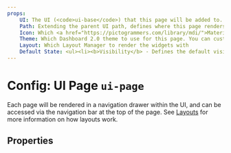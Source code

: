```yaml
---
props:
    UI: The UI (<code>ui-base</code>) that this page will be added to. 
    Path: Extending the parent UI path, defines where this page renders
    Icon: Which <a href="https://pictogrammers.com/library/mdi/">Material Designs Icon</a> to use for the page. No need to include the <code>mdi-</code> prefix.
    Theme: Which Dashboard 2.0 theme to use for this page. You can customise your own too.
    Layout: Which Layout Manager to render the widgets with
    Default State: <ul><li><b>Visibility</b> - Defines the default visibility of this page in hte side navigation menu.</li><li><b>Interactivity</b> - Controls whether the item is disabled/enabled in the side navigation menu.</li></ul><p>Both of these can be overridden by the user at runtime using a <code>ui-control</code> node.</p>
---
```


<script setup>
</script>

# Config: UI Page `ui-page`

Each page will be rendered in a navigation drawer within the UI, and can be accessed via the navigation bar at the top of the page. See [Layouts](../../contributing/guides/layouts) for more information on how layouts work.

## Properties

<PropsTable/>